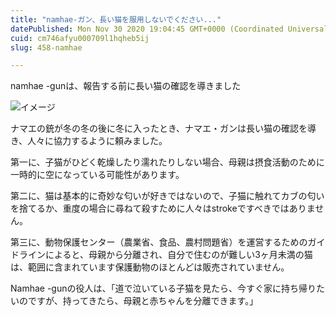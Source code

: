 ```yaml
---
title: "namhae-ガン、長い猫を服用しないでください..."
datePublished: Mon Nov 30 2020 19:04:45 GMT+0000 (Coordinated Universal Time)
cuid: cm746afyu000709l1hqheb5ij
slug: 458-namhae

---
```



namhae -gunは、報告する前に長い猫の確認を導きました

![イメージ](https://cdn.hashnode.com/res/hashnode/image/upload/v1739501514277/69412204-02fb-4ef0-8fd6-bffed84fcb60.jpeg)

ナマエの銃が冬の冬の後に冬に入ったとき、ナマエ・ガンは長い猫の確認を導き、人々に協力するように頼みました。

第一に、子猫がひどく乾燥したり濡れたりしない場合、母親は摂食活動のために一時的に空になっている可能性があります。

第二に、猫は基本的に奇妙な匂いが好きではないので、子猫に触れてカブの匂いを捨てるか、重度の場合に尋ねて殺すために人々はstrokeですべきではありません。

第三に、動物保護センター（農業省、食品、農村問題省）を運営するためのガイドラインによると、母親から分離され、自分で住むのが難しい3ヶ月未満の猫は、範囲に含まれています保護動物のほとんどは販売されていません。

Namhae -gunの役人は、「道で泣いている子猫を見たら、今すぐ家に持ち帰りたいのですが、持ってきたら、母親と赤ちゃんを分離できます。」